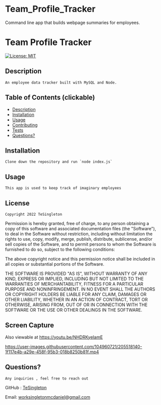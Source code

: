 # Team_Profile_Tracker
Command line app that builds webpage summaries for employees. 

  
# Team Profile Tracker

[![License: MIT](https://img.shields.io/badge/License-MIT-red.svg)](https://opensource.org/licenses/MIT)

## Description

    An employee data tracker built with MySQL and Node. 

## Table of Contents (clickable)
     
 * [Description](#description)
 * [Installation](#installation)
 * [Usage](#usage)
 * [Contributing](#contributing)
 * [Tests](#tests)
 * [Questions?](#questions)
    
  ## Installation 
    Clone down the repository and run `node index.js`

  ## Usage

    This app is used to keep track of imaginary employees

  ## License
    
    Copyright 2022 TeSingleton

Permission is hereby granted, free of charge, to any person obtaining a copy of this software and associated documentation files (the "Software"), to deal in the Software without restriction, including without limitation the rights to use, copy, modify, merge, publish, distribute, sublicense, and/or sell copies of the Software, and to permit persons to whom the Software is furnished to do so, subject to the following conditions:

The above copyright notice and this permission notice shall be included in all copies or substantial portions of the Software.

THE SOFTWARE IS PROVIDED "AS IS", WITHOUT WARRANTY OF ANY KIND, EXPRESS OR IMPLIED, INCLUDING BUT NOT LIMITED TO THE WARRANTIES OF MERCHANTABILITY, FITNESS FOR A PARTICULAR PURPOSE AND NONINFRINGEMENT. IN NO EVENT SHALL THE AUTHORS OR COPYRIGHT HOLDERS BE LIABLE FOR ANY CLAIM, DAMAGES OR OTHER LIABILITY, WHETHER IN AN ACTION OF CONTRACT, TORT OR OTHERWISE, ARISING FROM, OUT OF OR IN CONNECTION WITH THE SOFTWARE OR THE USE OR OTHER DEALINGS IN THE SOFTWARE.
   
   
  ## Screen Capture

Also viewable at https://youtu.be/NHDRKyeIamE

https://user-images.githubusercontent.com/104960721/205518140-1f117e4b-a29e-458f-95b3-018b8250b81f.mp4



  ## Questions?

    Any inquiries , feel free to reach out

  GitHub : <a href="https://github.com/TeSingleton">TeSingleton</a>

  Email:  <a href="mailto:worksingletonmcdaniel@gmail.com">worksingletonmcdaniel@gmail.com</a>

 
    
